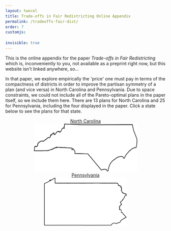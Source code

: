 ```yaml
---
layout: twocol
title: Trade-offs in Fair Redistricting Online Appendix
permalink: /tradeoffs-fair-dist/
order: 7
customjs: 

invisible: true
---
```



<style>

</style>





This is the online appendix for the paper *Trade-offs in Fair Redistricting* which is, inconveniently to you, not available as a 
preprint right now, but this website isn't linked anywhere, so...  


In that paper, we explore empirically the 'price' one must pay in terms of the compactness of districts in order to improve the partisan 
symmetry of a plan (and vice versa) in North Carolina and Pennsylvania.  Due to space constraints, we could not include all 
of the Pareto-optimal plans in the paper itself, so we include them here.  There are 13 plans for North Carolina and 25 
for Pennsylvania, including the four displayed in the paper.  Click a state below to see the plans for that state.

<div style="text-align: center">
<div style="display: inline-block; text-align: center; width:325px">
<a href="nc-maps"> 
    <div>North Carolina</div>
    <img border="0" alt="North Carolina" src="/assets/images/nc_outline.png" height="150">
</a>
</div>


<div style="display: inline-block; text-align: center; width:325px">
<a href="./pa-maps">
    <div>Pennsylvania</div>
    <img border="0" alt="Pennsylvania" src="/assets/images/pa_outline.png" height="150">
</a>
</div>

</div>




